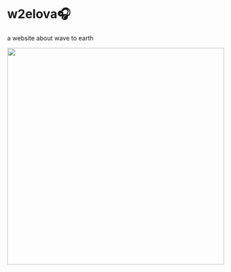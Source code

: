 # w2elova🎧
a website about wave to earth

<img src="https://i.scdn.co/image/ab67616d0000b273c091fe6573f073f2e31b249f" width="500" height="500">
